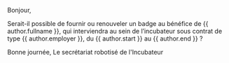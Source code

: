 Bonjour,

Serait-il possible de fournir ou renouveler un badge au bénéfice de {{ author.fullname }},
qui interviendra au sein de l’incubateur sous contrat de type {{ author.employer }},
du {{ author.start }} au {{ author.end }} ?

Bonne journée,
Le secrétariat robotisé de l'Incubateur

